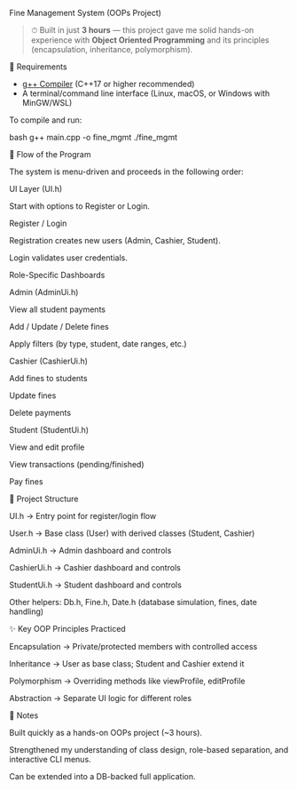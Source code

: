 Fine Management System (OOPs Project)

> ⏱ Built in just **3 hours** — this project gave me solid hands-on experience with **Object Oriented Programming** and its principles (encapsulation, inheritance, polymorphism).

📌 Requirements

- [g++ Compiler](https://gcc.gnu.org/) (C++17 or higher recommended)  
- A terminal/command line interface (Linux, macOS, or Windows with MinGW/WSL)  

To compile and run:

bash
g++ main.cpp -o fine_mgmt
./fine_mgmt


🚀 Flow of the Program

The system is menu-driven and proceeds in the following order:

UI Layer (UI.h)

Start with options to Register or Login.

Register / Login

Registration creates new users (Admin, Cashier, Student).

Login validates user credentials.

Role-Specific Dashboards

Admin (AdminUi.h)

View all student payments

Add / Update / Delete fines

Apply filters (by type, student, date ranges, etc.)

Cashier (CashierUi.h)

Add fines to students

Update fines

Delete payments

Student (StudentUi.h)

View and edit profile

View transactions (pending/finished)

Pay fines

📂 Project Structure

UI.h → Entry point for register/login flow

User.h → Base class (User) with derived classes (Student, Cashier)

AdminUi.h → Admin dashboard and controls

CashierUi.h → Cashier dashboard and controls

StudentUi.h → Student dashboard and controls

Other helpers: Db.h, Fine.h, Date.h (database simulation, fines, date handling)

✨ Key OOP Principles Practiced

Encapsulation → Private/protected members with controlled access

Inheritance → User as base class; Student and Cashier extend it

Polymorphism → Overriding methods like viewProfile, editProfile

Abstraction → Separate UI logic for different roles

📝 Notes

Built quickly as a hands-on OOPs project (~3 hours).

Strengthened my understanding of class design, role-based separation, and interactive CLI menus.

Can be extended into a DB-backed full application.
